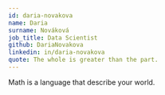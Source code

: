 ```yaml
---
id: daria-novakova
name: Daria
surname: Nováková
job_title: Data Scientist
github: DariaNovakova
linkedin: in/daria-novakova
quote: The whole is greater than the part.
---
```


Math is a language that describe your world.
